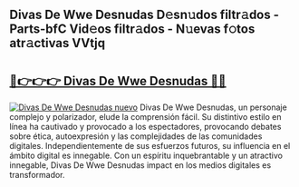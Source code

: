 ## Divas De Wwe Desnudas D𝚎sn𝚞dos filtr𝚊dos - Parts-bfC Vid𝚎os filtr𝚊dos - N𝚞evas f𝚘tos atr𝚊ctivas VVtjq

# <h2><a href="http://mb1hdf.tromn.icu/?c=Divas+De+Wwe+Desnudas">🔗👉👉👉 Divas De Wwe Desnudas 🔗🔗</a></h2>

[![Divas De Wwe Desnudas nuevo](https://i.imgur.com/pEAQMta.gif)](http://mb1hdf.tromn.icu/?c=Divas+De+Wwe+Desnudas)
Divas De Wwe Desnudas, un personaje complejo y polarizador, elude la comprensión fácil. Su distintivo estilo en línea ha cautivado y provocado a los espectadores, provocando debates sobre ética, autoexpresión y las complejidades de las comunidades digitales. Independientemente de sus esfuerzos futuros, su influencia en el ámbito digital es innegable. Con un espíritu inquebrantable y un atractivo innegable, Divas De Wwe Desnudas impact en los medios digitales es transformador.
